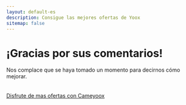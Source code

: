 ```yaml
---
layout: default-es
description: Consigue las mejores ofertas de Yoox
sitemap: false
---
```

<h1 class="center">¡Gracias por sus comentarios!</h1>
<div class="text">
	<p>
		Nos complace que se haya tomado un momento para decirnos cómo mejorar.
		<br/><br/><br/>
		<a href="/es/index.html">Disfrute de mas ofertas con Cameyoox</a>	
	</p>
	
</div>
